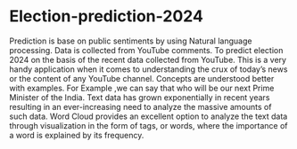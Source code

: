 # Election-prediction-2024
Prediction is base on public sentiments by using Natural language processing.
Data is collected from YouTube comments.
To predict election 2024 on the basis of the recent data collected from YouTube.
This is a very handy application when it comes to understanding the crux of today’s news or the content of any YouTube channel.
Concepts are understood better with examples. For Example ,we can say that who will be our next Prime Minister of the India.
Text data has grown exponentially in recent years resulting in an ever-increasing need to analyze the massive amounts of such data.
Word Cloud provides an excellent option to analyze the text data through visualization in the form of tags, or words, where the importance of a word is explained by its frequency.
